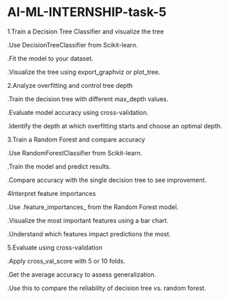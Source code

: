 # AI-ML-INTERNSHIP-task-5
1.Train a Decision Tree Classifier and visualize the tree

.Use DecisionTreeClassifier from Scikit-learn.

.Fit the model to your dataset.

.Visualize the tree using export_graphviz or plot_tree.

2.Analyze overfitting and control tree depth

.Train the decision tree with different max_depth values.

.Evaluate model accuracy using cross-validation.

.Identify the depth at which overfitting starts and choose an optimal depth.

3.Train a Random Forest and compare accuracy

.Use RandomForestClassifier from Scikit-learn.

.Train the model and predict results.

.Compare accuracy with the single decision tree to see improvement.

4Interpret feature importances

.Use .feature_importances_ from the Random Forest model.

.Visualize the most important features using a bar chart.

.Understand which features impact predictions the most.

5.Evaluate using cross-validation

.Apply cross_val_score with 5 or 10 folds.

.Get the average accuracy to assess generalization.

.Use this to compare the reliability of decision tree vs. random forest.
